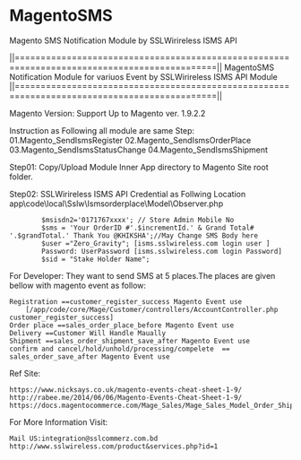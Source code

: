 # MagentoSMS
Magento SMS Notification Module by SSLWirireless ISMS API 

||=============================================================================================||
  MagentoSMS Notification Module for variuos Event by SSLWirireless ISMS API Module
||=============================================================================================||

Magento Version: Support Up to Magento ver. 1.9.2.2

Instruction as Following all module are same Step:
 01.Magento_SendIsmsRegister
 02.Magento_SendIsmsOrderPlace
 03.Magento_SendIsmsStatusChange
 04.Magento_SendIsmsShipment


Step01:
 Copy/Upload Module Inner App directory  to Magento Site root folder.
 
Step02: SSLWirireless ISMS API Credential as Follwing Location
		app\code\local\Sslw\Ismsorderplace\Model\Observer.php
		
			$msisdn2='0171767xxxx'; // Store Admin Mobile No
			$sms = 'Your OrderID #'.$incrementId.' & Grand Total# '.$grandTotal.' Thank You @KHIKSHA';//May Change SMS Body here				
			$user ="Zero_Gravity"; [isms.sslwireless.com login user ]
			Password: UserPassword [isms.sslwireless.com login Password]
			$sid = "Stake Holder Name";	 
		

For Developer:
They want to send SMS at 5 places.The places are given bellow with magento event as follow:

	Registration ==customer_register_success Magento Event use
		[/app/code/core/Mage/Customer/controllers/AccountController.php	customer_register_success]
	Order place ==sales_order_place_before Magento Event use
	Delivery ==Customer Will Handle Maually 
	Shipment ==sales_order_shipment_save_after Magento Event use
	confirm and cancel/hold/unhold/processing/compelete  == sales_order_save_after Magento Event use
	
	
	
Ref Site:

	https://www.nicksays.co.uk/magento-events-cheat-sheet-1-9/
	http://rabee.me/2014/06/06/Magento-Events-Cheat-Sheet-1-9/
	https://docs.magentocommerce.com/Mage_Sales/Mage_Sales_Model_Order_Shipment.html
	
For More Information Visit:

	Mail US:integration@sslcommerz.com.bd
	http://www.sslwireless.com/product&services.php?id=1

	
